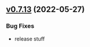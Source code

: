 
<a name="v0.7.13"></a>
## [v0.7.13](https://gitlab.ayedo.de/polycrate/polycrate/compare/v0.7.12...v0.7.13) (2022-05-27)

### Bug Fixes

* release stuff

